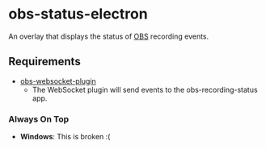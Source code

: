 # obs-status-electron

An overlay that displays the status of [OBS](https://obsproject.com/) recording events.


## Requirements

* [obs-websocket-plugin](https://github.com/Palakis/obs-websocket)
  * The WebSocket plugin will send events to the obs-recording-status app.

### Always On Top

* **Windows**: This is broken :(
